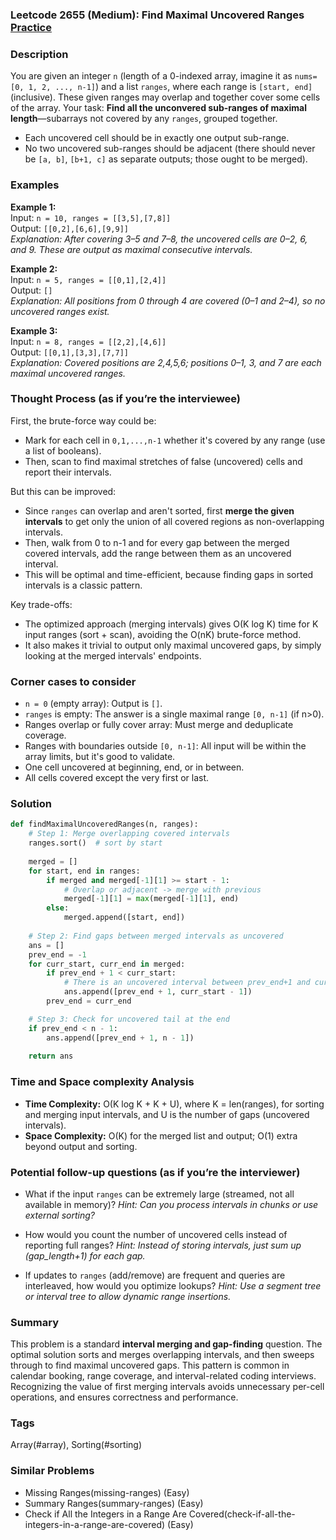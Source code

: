 ### Leetcode 2655 (Medium): Find Maximal Uncovered Ranges [Practice](https://leetcode.com/problems/find-maximal-uncovered-ranges)

### Description  
You are given an integer `n` (length of a 0-indexed array, imagine it as `nums=[0, 1, 2, ..., n-1]`) and a list `ranges`, where each range is `[start, end]` (inclusive). These given ranges may overlap and together cover some cells of the array. Your task: **Find all the unconvered sub-ranges of maximal length**—subarrays not covered by any `ranges`, grouped together.  
- Each uncovered cell should be in exactly one output sub-range.  
- No two uncovered sub-ranges should be adjacent (there should never be `[a, b]`, `[b+1, c]` as separate outputs; those ought to be merged).

### Examples  

**Example 1:**  
Input: `n = 10, ranges = [[3,5],[7,8]]`  
Output: `[[0,2],[6,6],[9,9]]`  
*Explanation: After covering 3–5 and 7–8, the uncovered cells are 0–2, 6, and 9. These are output as maximal consecutive intervals.*

**Example 2:**  
Input: `n = 5, ranges = [[0,1],[2,4]]`  
Output: `[]`  
*Explanation: All positions from 0 through 4 are covered (0–1 and 2–4), so no uncovered ranges exist.*

**Example 3:**  
Input: `n = 8, ranges = [[2,2],[4,6]]`  
Output: `[[0,1],[3,3],[7,7]]`  
*Explanation: Covered positions are 2,4,5,6; positions 0–1, 3, and 7 are each maximal uncovered ranges.*

### Thought Process (as if you’re the interviewee)  
First, the brute-force way could be:
- Mark for each cell in `0,1,...,n-1` whether it's covered by any range (use a list of booleans).
- Then, scan to find maximal stretches of false (uncovered) cells and report their intervals.

But this can be improved:
- Since `ranges` can overlap and aren't sorted, first **merge the given intervals** to get only the union of all covered regions as non-overlapping intervals.
- Then, walk from 0 to n-1 and for every gap between the merged covered intervals, add the range between them as an uncovered interval.
- This will be optimal and time-efficient, because finding gaps in sorted intervals is a classic pattern.

Key trade-offs:  
- The optimized approach (merging intervals) gives O(K log K) time for K input ranges (sort + scan), avoiding the O(nK) brute-force method.
- It also makes it trivial to output only maximal uncovered gaps, by simply looking at the merged intervals' endpoints.

### Corner cases to consider  
- `n = 0` (empty array): Output is `[]`.
- `ranges` is empty: The answer is a single maximal range `[0, n-1]` (if n>0).
- Ranges overlap or fully cover array: Must merge and deduplicate coverage.
- Ranges with boundaries outside `[0, n-1]`: All input will be within the array limits, but it's good to validate.
- One cell uncovered at beginning, end, or in between.
- All cells covered except the very first or last.

### Solution

```python
def findMaximalUncoveredRanges(n, ranges):
    # Step 1: Merge overlapping covered intervals
    ranges.sort()  # sort by start
    
    merged = []
    for start, end in ranges:
        if merged and merged[-1][1] >= start - 1:
            # Overlap or adjacent -> merge with previous
            merged[-1][1] = max(merged[-1][1], end)
        else:
            merged.append([start, end])
    
    # Step 2: Find gaps between merged intervals as uncovered
    ans = []
    prev_end = -1
    for curr_start, curr_end in merged:
        if prev_end + 1 < curr_start:
            # There is an uncovered interval between prev_end+1 and curr_start-1
            ans.append([prev_end + 1, curr_start - 1])
        prev_end = curr_end

    # Step 3: Check for uncovered tail at the end
    if prev_end < n - 1:
        ans.append([prev_end + 1, n - 1])
    
    return ans
```

### Time and Space complexity Analysis  

- **Time Complexity:** O(K log K + K + U), where K = len(ranges), for sorting and merging input intervals, and U is the number of gaps (uncovered intervals).
- **Space Complexity:** O(K) for the merged list and output; O(1) extra beyond output and sorting.

### Potential follow-up questions (as if you’re the interviewer)  

- What if the input `ranges` can be extremely large (streamed, not all available in memory)?
  *Hint: Can you process intervals in chunks or use external sorting?*

- How would you count the number of uncovered cells instead of reporting full ranges?
  *Hint: Instead of storing intervals, just sum up (gap_length+1) for each gap.*

- If updates to `ranges` (add/remove) are frequent and queries are interleaved, how would you optimize lookups?
  *Hint: Use a segment tree or interval tree to allow dynamic range insertions.*

### Summary
This problem is a standard **interval merging and gap-finding** question. The optimal solution sorts and merges overlapping intervals, and then sweeps through to find maximal uncovered gaps. This pattern is common in calendar booking, range coverage, and interval-related coding interviews. Recognizing the value of first merging intervals avoids unnecessary per-cell operations, and ensures correctness and performance.

### Tags
Array(#array), Sorting(#sorting)

### Similar Problems
- Missing Ranges(missing-ranges) (Easy)
- Summary Ranges(summary-ranges) (Easy)
- Check if All the Integers in a Range Are Covered(check-if-all-the-integers-in-a-range-are-covered) (Easy)